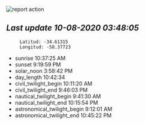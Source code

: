 ![report action](https://github.com/matiasz8/actions-for-reports/workflows/report%20action/badge.svg?branch=develop) 


## *****Last update 10-08-2020 03:48:05*****



		 Latitud: -34.61315
		 Longitud: -58.37723

 - sunrise 	 10:37:25 AM
 - sunset 	 9:19:59 PM
 - solar_noon 	 3:58:42 PM
 - day_length 	 10:42:34
 - civil_twilight_begin 	 10:11:20 AM
 - civil_twilight_end 	 9:46:03 PM
 - nautical_twilight_begin 	 9:41:30 AM
 - nautical_twilight_end 	 10:15:54 PM
 - astronomical_twilight_begin 	 9:12:01 AM
 - astronomical_twilight_end 	 10:45:22 PM
